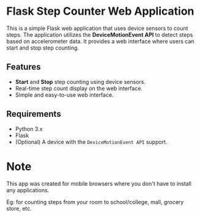 # Flask Step Counter Web Application

This is a simple Flask web application that uses device sensors to count steps. The application utilizes the **DeviceMotionEvent API** to detect steps based on accelerometer data. It provides a web interface where users can start and stop step counting.

## Features

- **Start** and **Stop** step counting using device sensors.
- Real-time step count display on the web interface.
- Simple and easy-to-use web interface.

## Requirements

- Python 3.x
- Flask
- (Optional) A device with the `DeviceMotionEvent API` support.

# Note
This app was created for mobile browsers where you don't have to install any applications.

Eg: for counting steps from your room to school/college, mall, grocery store, etc.
